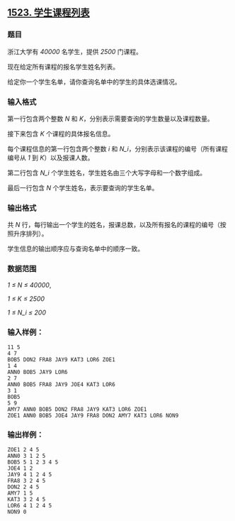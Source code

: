 ## [1523. 学生课程列表](https://www.acwing.com/problem/content/1525/)

### 题目

浙江大学有 *40000* 名学生，提供 *2500* 门课程。

现在给定所有课程的报名学生姓名列表。

给定你一个学生名单，请你查询名单中的学生的具体选课情况。

### 输入格式

第一行包含两个整数 *N* 和 *K*，分别表示需要查询的学生数量以及课程数量。

接下来包含 *K* 个课程的具体报名信息。

每个课程信息的第一行包含两个整数 *i* 和 *N_i*，分别表示该课程的编号（所有课程编号从 *1* 到 *K*）以及报课人数。

第二行包含 *N_i* 个学生姓名，学生姓名由三个大写字母和一个数字组成。

最后一行包含 *N* 个学生姓名，表示要查询的学生名单。

### 输出格式

共 *N* 行，每行输出一个学生的姓名，报课总数，以及所有报名的课程的编号（按照升序排列）。

学生信息的输出顺序应与查询名单中的顺序一致。

### 数据范围

*1 ≤ N ≤ 40000*,

*1 ≤ K ≤ 2500*

*1 ≤ N_i ≤ 200*

### 输入样例：

```
11 5
4 7
BOB5 DON2 FRA8 JAY9 KAT3 LOR6 ZOE1
1 4
ANN0 BOB5 JAY9 LOR6
2 7
ANN0 BOB5 FRA8 JAY9 JOE4 KAT3 LOR6
3 1
BOB5
5 9
AMY7 ANN0 BOB5 DON2 FRA8 JAY9 KAT3 LOR6 ZOE1
ZOE1 ANN0 BOB5 JOE4 JAY9 FRA8 DON2 AMY7 KAT3 LOR6 NON9
```

### 输出样例：

```
ZOE1 2 4 5
ANN0 3 1 2 5
BOB5 5 1 2 3 4 5
JOE4 1 2
JAY9 4 1 2 4 5
FRA8 3 2 4 5
DON2 2 4 5
AMY7 1 5
KAT3 3 2 4 5
LOR6 4 1 2 4 5
NON9 0
```
